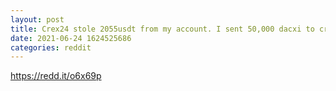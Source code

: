 ```yaml
--- 
layout: post 
title: Crex24 stole 2055usdt from my account. I sent 50,000 dacxi to crex24 and sold it for 2055usdt. Now since 21 June the funds is all gone. Crex24 says I sent my dacxi to wrong wallet. Pls see hash id to for yourself: 0x4db845971077e458145d5fc0070e915701515b8a307b6941ef8390e2c57adb61. Help me guys. 
date: 2021-06-24 1624525686 
categories: reddit 
--- 
```

https://redd.it/o6x69p
